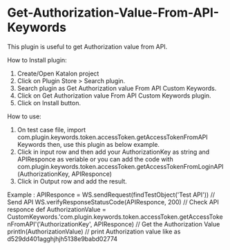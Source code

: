 # Get-Authorization-Value-From-API-Keywords

This plugin is useful to get Authorization value from API.

How to Install plugin:

1. Create/Open Katalon project
2. Click on Plugin Store > Search plugin.
3. Search plugin as Get Authorization value From API Custom Keywords.
4. Click on Get Authorization value From API Custom Keywords plugin.
5. Click on Install button.

How to use:
1. On test case file, import com.plugin.keywords.token.accessToken.getAccessTokenFromAPI Keywords then, use this plugin as below example.
2. Click in input row and then add your AuthorizationKey as string and APIResponce as veriable or you can add the code with com.plugin.keywords.token.accessToken.getAccessTokenFromLoginAPI(AuthorizationKey, APIResponce)
3. Click in Output row and add the result.

Example :
APIResponce = WS.sendRequest(findTestObject('Test API')) // Send API
WS.verifyResponseStatusCode(APIResponce, 200) // Check API responce
def AuthorizationValue = CustomKeywords.'com.plugin.keywords.token.accessToken.getAccessTokenFromAPI'('AuthorizationKey', APIResponce) // Get the Authorization Value
println(AuthorizationValue) // print Authorization value like as d529dd401agghjhjh5138e9babd02774

